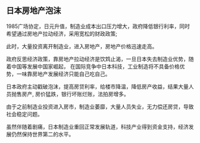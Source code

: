 ## 日本房地产泡沫

1985广场协定，日元升值，制造业成本出口压力增大，政府降低银行利率，同时希望通过房地产拉动经济，采用宽松的财政政策;

此时，大量投资离开制造业，进入房地产，房地产价格迅速走高。

政府反思经济政策，靠房地产拉动经济是饮鸩止渴，一旦日本失去制造业优势，随着中国等发展中国家崛起，
在国际竞争中日本科技，工业制造将不具备价格优势，一味靠房地产发展经济只能自己吃自己。

日本政府主动戳破泡沫，提高房贷利率，给楼市降温，降低房产收益，结果大量人员抛售房产, 房价猛跌，银行坏账烂账，法拍房增多。

由于之前制造业投资进入房市，制造业萎靡，大量人员失业，无力偿还房贷，导致社会稳定问题。

虽然伴随着剧痛，日本制造业重回正常发展轨道，科技产业得到资金支持，经济发展仍然保持世界第二的水平。
